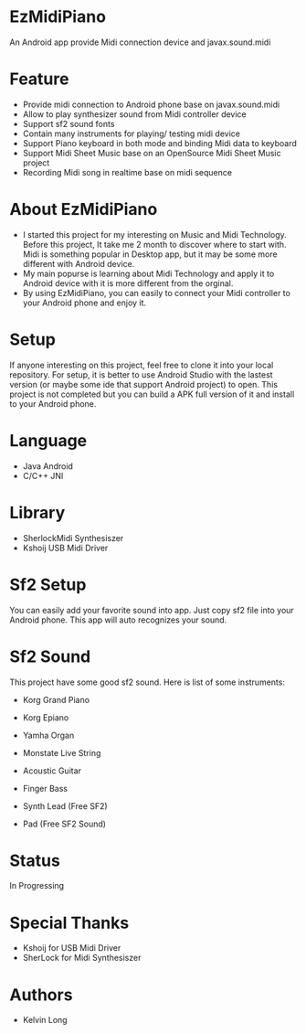 # EzMidiPiano
An Android app provide Midi connection device and javax.sound.midi

# Feature
- Provide midi connection to Android phone base on javax.sound.midi
- Allow to play synthesizer sound from Midi controller device
- Support sf2 sound fonts
- Contain many instruments for playing/ testing midi device
- Support Piano keyboard in both mode and binding Midi data to keyboard
- Support Midi Sheet Music base on an OpenSource Midi Sheet Music project
- Recording Midi song in realtime base on midi sequence 

# About EzMidiPiano
- I started this project for my interesting on Music and Midi Technology. Before this project, It take me 2 month to discover
where to start with. Midi is something popular in Desktop app, but it may be some more different with Android device.
- My main popurse is learning about Midi Technology and apply it to Android device with it is more different from the orginal.
- By using EzMidiPiano, you can easily to connect your Midi controller to your Android phone and enjoy it.



# Setup
If anyone interesting on this project, feel free to clone it into your local repository.
For setup, it is better to use Android Studio with the lastest version (or maybe some ide that support Android project) to open.
This project is not completed but you can build a APK full version of it and install to your Android phone.

# Language
- Java Android
- C/C++ JNI

# Library
- SherlockMidi Synthesiszer
- Kshoij USB Midi Driver

# Sf2 Setup
You can easily add your favorite sound into app. Just copy sf2 file into your Android phone. This app will auto recognizes your sound.

# Sf2 Sound
This project have some good sf2 sound. Here is list of some instruments: 
- Korg Grand Piano
- Korg Epiano
- Yamha Organ
- Monstate Live String

- Acoustic Guitar
- Finger Bass
- Synth Lead (Free SF2)
- Pad (Free SF2 Sound)

# Status
In Progressing

# Special Thanks
+ Kshoij for USB Midi Driver
+ SherLock for Midi Synthesiszer 

# Authors
+ Kelvin Long

